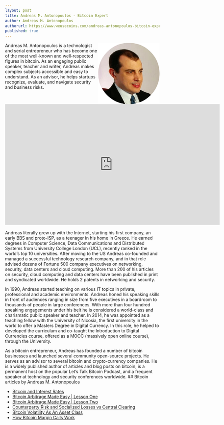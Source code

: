 ```yaml
---
layout: post
title: Andreas M. Antonopoulos - Bitcoin Expert
author: Andreas M. Antonopoulos
authorurl: https://www.weusecoins.com/andreas-antonopoulos-bitcoin-expert/
published: true
---
```


<img src="/images/andreas-antonopoulos.png" alt="Andreas M. Antonopoulos" align="right">
<p>Andreas M. Antonopoulos is a technologist and serial entrepreneur who has become one of the most well-known and well-respected figures in bitcoin. As an engaging public speaker, teacher and writer,  Andreas makes complex subjects accessible and easy to understand. As an advisor, he helps startups recognize, evaluate, and navigate security and business risks.
<iframe width="700" height="394" src="https://www.youtube.com/embed/c2CsJ2HMA2I" frameborder="0" allowfullscreen></iframe>
<p>
Andreas literally grew up with the Internet, starting his first company, an early BBS and proto-ISP, as a teenager in his home in Greece. He earned degrees in Computer Science, Data Communications and Distributed Systems from University College London (UCL), recently ranked in the world’s top 10 universities. After moving to the US Andreas co-founded and managed a successful technology research company, and in that role advised dozens of Fortune 500 company executives on networking, security, data centers and cloud computing. More than 200 of his articles on security, cloud computing and data centers have been published in print and syndicated worldwide. He holds 2 patents in networking and security.
<p>
In 1990, Andreas started teaching on various IT topics in private, professional and academic environments. Andreas honed his speaking skills in front of audiences ranging in size from five executives in a boardroom to thousands of people in large conferences. With more than four hundred speaking engagements under his belt he is considered a world-class and charismatic public speaker and teacher. In 2014, he was appointed as a teaching fellow with the University of Nicosia, the first university in the world to offer a Masters Degree in Digital Currency. In this role, he helped to developed the curriculum and co-taught the Introduction to Digital Currencies course, offered as a MOOC (massively open online course), through the University.
<p>
As a bitcoin entrepreneur, Andreas has founded a number of bitcoin businesses and launched several community open-source projects. He serves as an advisor to several bitcoin and crypto-currency companies. He is a widely published author of articles and blog posts on bitcoin, is a permanent host on the popular Let’s Talk Bitcoin Podcast, and a frequent speaker at technology and security conferences worldwide.
## Bitcoin articles by Andreas M. Antonopoulos
<ul>
<li><a href="/bitcoin-and-interest-rates/">Bitcoin and Interest Rates</a></li>
<li><a href="/bitcoin-arbitrage-made-easy-lesson-one/">Bitcoin Arbitrage Made Easy | Lesson One</a></li>
<li><a href="/bitcoin-arbitrage-made-easy-lesson-two/">Bitcoin Arbitrage Made Easy | Lesson Two</a></li>
<li><a href="/counterparty-risk-socialized-losses-vs-central-clearing/">Counterparty Risk and Socialized Losses vs Central Clearing</a></li>
<li><a href="/bitcoin-volatility-as-an-asset-class/">Bitcoin Volatility As An Asset Class</a></li>
<li><a href="/how-bitcoin-margin-calls-work/">How Bitcoin Margin Calls Work</a></li>
</ul>